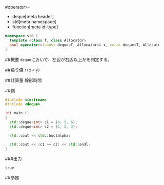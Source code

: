 #operator>=
* deque[meta header]
* std[meta namespace]
* function[meta id-type]

```cpp
namespace std {
  template <class T, class Allocator>
  bool operator>=(const deque<T, Allocator>& x, const deque<T, Allocator>& y);
}
```

##概要
`deque`において、左辺が右辺以上かを判定する。


##戻り値
`!(x` [`<`](./op_less.md) `y)`


##計算量
線形時間


##例
```cpp
#include <iostream>
#include <deque>

int main ()
{
  std::deque<int> c1 = {4, 5, 6};
  std::deque<int> c2 = {1, 2, 3};

  std::cout << std::boolalpha;

  std::cout << (c1 >= c2) << std::endl;
}
```

###出力
```
true
```

##参照


